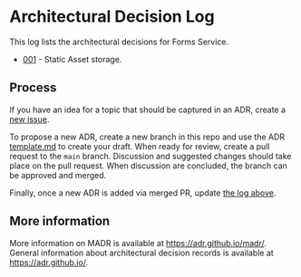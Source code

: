 # Architectural Decision Log

This log lists the architectural decisions for Forms Service. 

- [001](https://github.com/18F/formsservice-adr/blob/main/001-static-assets.md) - Static Asset storage.

## Process

If you have an idea for a topic that should be captured in an ADR, create a [new issue](../../issues).

To propose a new ADR, create a new branch in this repo and use the ADR [template.md](template.md) to create your draft. When ready for review, create a pull request to the `main` branch. Discussion and suggested changes should take place on the pull request. When discussion are concluded, the branch can be approved and merged.

Finally, once a new ADR is added via merged PR, update [the log above](#architectural-decision-log).

## More information

More information on MADR is available at <https://adr.github.io/madr/>.
General information about architectural decision records is available at <https://adr.github.io/>.
